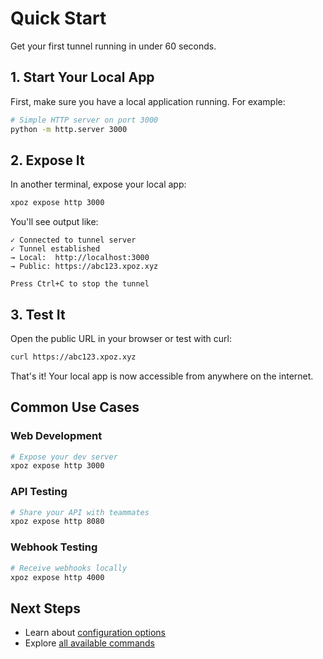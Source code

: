 # Quick Start

Get your first tunnel running in under 60 seconds.

## 1. Start Your Local App

First, make sure you have a local application running. For example:

```bash
# Simple HTTP server on port 3000
python -m http.server 3000
```

## 2. Expose It

In another terminal, expose your local app:

```bash
xpoz expose http 3000
```

You'll see output like:

```
✓ Connected to tunnel server
✓ Tunnel established
→ Local:  http://localhost:3000
→ Public: https://abc123.xpoz.xyz

Press Ctrl+C to stop the tunnel
```

## 3. Test It

Open the public URL in your browser or test with curl:

```bash
curl https://abc123.xpoz.xyz
```

That's it! Your local app is now accessible from anywhere on the internet.

## Common Use Cases

### Web Development

```bash
# Expose your dev server
xpoz expose http 3000
```

### API Testing

```bash
# Share your API with teammates
xpoz expose http 8080
```

### Webhook Testing

```bash
# Receive webhooks locally
xpoz expose http 4000
```

## Next Steps

- Learn about [configuration options](../usage/configuration.md)
- Explore [all available commands](../usage/commands.md)

